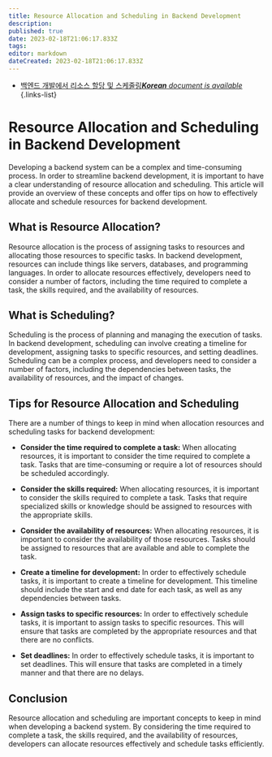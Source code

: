 ```yaml
---
title: Resource Allocation and Scheduling in Backend Development
description: 
published: true
date: 2023-02-18T21:06:17.833Z
tags: 
editor: markdown
dateCreated: 2023-02-18T21:06:17.833Z
---
```


- [백엔드 개발에서 리소스 할당 및 스케줄링***Korean** document is available*](/ko/Knowledge-base/Backend/resource-allocation-and-scheduling-in-backend-development)
{.links-list}


# Resource Allocation and Scheduling in Backend Development

Developing a backend system can be a complex and time-consuming process. In order to streamline backend development, it is important to have a clear understanding of resource allocation and scheduling. This article will provide an overview of these concepts and offer tips on how to effectively allocate and schedule resources for backend development.

## What is Resource Allocation?

Resource allocation is the process of assigning tasks to resources and allocating those resources to specific tasks. In backend development, resources can include things like servers, databases, and programming languages. In order to allocate resources effectively, developers need to consider a number of factors, including the time required to complete a task, the skills required, and the availability of resources.

## What is Scheduling?

Scheduling is the process of planning and managing the execution of tasks. In backend development, scheduling can involve creating a timeline for development, assigning tasks to specific resources, and setting deadlines. Scheduling can be a complex process, and developers need to consider a number of factors, including the dependencies between tasks, the availability of resources, and the impact of changes.

## Tips for Resource Allocation and Scheduling

There are a number of things to keep in mind when allocation resources and scheduling tasks for backend development:

- **Consider the time required to complete a task:** When allocating resources, it is important to consider the time required to complete a task. Tasks that are time-consuming or require a lot of resources should be scheduled accordingly.

- **Consider the skills required:** When allocating resources, it is important to consider the skills required to complete a task. Tasks that require specialized skills or knowledge should be assigned to resources with the appropriate skills.

- **Consider the availability of resources:** When allocating resources, it is important to consider the availability of those resources. Tasks should be assigned to resources that are available and able to complete the task.

- **Create a timeline for development:** In order to effectively schedule tasks, it is important to create a timeline for development. This timeline should include the start and end date for each task, as well as any dependencies between tasks.

- **Assign tasks to specific resources:** In order to effectively schedule tasks, it is important to assign tasks to specific resources. This will ensure that tasks are completed by the appropriate resources and that there are no conflicts.

- **Set deadlines:** In order to effectively schedule tasks, it is important to set deadlines. This will ensure that tasks are completed in a timely manner and that there are no delays.

## Conclusion

Resource allocation and scheduling are important concepts to keep in mind when developing a backend system. By considering the time required to complete a task, the skills required, and the availability of resources, developers can allocate resources effectively and schedule tasks efficiently.